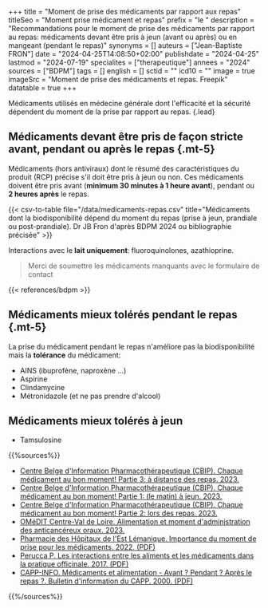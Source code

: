 +++
title = "Moment de prise des médicaments par rapport aux repas"
titleSeo = "Moment prise médicament et repas"
prefix = "le "
description = "Recommandations pour le moment de prise des médicaments par rapport au repas: médicaments devant être pris à jeun (avant ou après) ou en mangeant (pendant le repas)"
synonyms = []
auteurs = ["Jean-Baptiste FRON"]
date = "2024-04-25T14:08:50+02:00"
publishdate = "2024-04-25"
lastmod = "2024-07-19"
specialites = ["therapeutique"]
annees = "2024"
sources = ["BDPM"]
tags = []
english = []
sctid = ""
icd10 = ""
image = true
imageSrc = "Moment de prise des médicaments et repas. Freepik"
datatable = true
+++

Médicaments utilisés en médecine générale dont l'efficacité et la sécurité dépendent du moment de la prise par rapport au repas.
{.lead}

## Médicaments devant être pris de façon stricte avant, pendant ou après le repas {.mt-5}

Médicaments (hors antiviraux) dont le résumé des caractéristiques du produit (RCP) précise s'il doit être pris à jeun ou non. Ces médicaments doivent être pris avant (**minimum 30 minutes à 1 heure avant**), pendant ou **2 heures après** le repas.

{{< csv-to-table file="/data/medicaments-repas.csv" title="Médicaments dont la biodisponibilité dépend du moment du repas (prise à jeun, prandiale ou post-prandiale). Dr JB Fron d'après BDPM 2024 ou bibliographie précisée" >}}

Interactions avec le **lait uniquement**: fluoroquinolones, azathioprine.

> Merci de soumettre les médicaments manquants avec le formulaire de contact

{{< references/bdpm >}}

## Médicaments mieux tolérés pendant le repas {.mt-5}

La prise du médicament pendant le repas n'améliore pas la biodisponibilité mais la **tolérance** du médicament:

- AINS (ibuprofène, naproxène ...)
- Aspirine
- Clindamycine
- Métronidazole (et ne pas prendre d'alcool)

## Médicaments mieux tolérés à jeun

- Tamsulosine

{{%sources%}}

- [Centre Belge d'Information Pharmacothérapeutique (CBIP). Chaque médicament au bon moment! Partie 3: à distance des repas. 2023.](https://www.cbip.be/fr/articles/4338?folia=4336)
- [Centre Belge d'Information Pharmacothérapeutique (CBIP). Chaque médicament au bon moment! Partie 1: (le matin) à jeun. 2023.](https://www.cbip.be/fr/articles/4216?folia=4215)
- [Centre Belge d'Information Pharmacothérapeutique (CBIP). Chaque médicament au bon moment! Partie 2: lors des repas. 2023.](https://www.cbip.be/fr/articles/4306?folia=4305)
- [OMéDIT Centre-Val de Loire. Alimentation et moment d'administration des anticancéreux oraux. 2023.](http://www.omedit-centre.fr/portail/gallery_files/site/136/2953/5062/11646.pdf)
- [Pharmacie des Hôpitaux de l'Est Lémanique. Importance du moment de prise pour les médicaments. 2022. (PDF)](https://www.phel.ch/upload/docs/application/pdf/2018-04/importance_du_moment_de_prise_pour_les_medicaments.pdf)
- [Perucca P. Les interactions entre les aliments et les médicaments dans la pratique officinale. 2017. (PDF)](https://dumas.ccsd.cnrs.fr/dumas-01613518/document)
- [CAPP-INFO. Médicaments et alimentation - Avant ? Pendant ? Après le repas ?. Bulletin d'information du CAPP. 2000. (PDF)](https://pharmacie.hug.ch/infomedic/cappinfo/cappinfo15.pdf)

{{%/sources%}}
